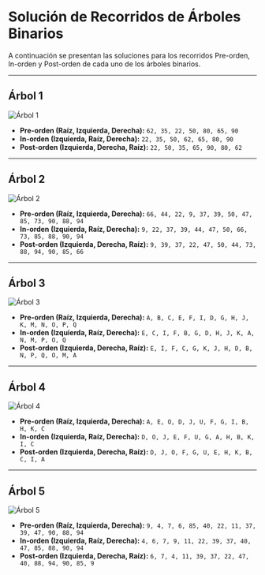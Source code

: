 #  Solución de Recorridos de Árboles Binarios

A continuación se presentan las soluciones para los recorridos Pre-orden, In-orden y Post-orden de cada uno de los árboles binarios.

---

## Árbol 1

![Árbol 1](https://i.imgur.com/712r7zF.png)

* **Pre-orden (Raíz, Izquierda, Derecha):**
    `62, 35, 22, 50, 80, 65, 90`
* **In-orden (Izquierda, Raíz, Derecha):**
    `22, 35, 50, 62, 65, 80, 90`
* **Post-orden (Izquierda, Derecha, Raíz):**
    `22, 50, 35, 65, 90, 80, 62`

---

## Árbol 2

![Árbol 2](https://i.imgur.com/W2tW61n.png)

* **Pre-orden (Raíz, Izquierda, Derecha):**
    `66, 44, 22, 9, 37, 39, 50, 47, 85, 73, 90, 88, 94`
* **In-orden (Izquierda, Raíz, Derecha):**
    `9, 22, 37, 39, 44, 47, 50, 66, 73, 85, 88, 90, 94`
* **Post-orden (Izquierda, Derecha, Raíz):**
    `9, 39, 37, 22, 47, 50, 44, 73, 88, 94, 90, 85, 66`

---

## Árbol 3

![Árbol 3](https://i.imgur.com/w1iY7lR.png)

* **Pre-orden (Raíz, Izquierda, Derecha):**
    `A, B, C, E, F, I, D, G, H, J, K, M, N, O, P, Q`
* **In-orden (Izquierda, Raíz, Derecha):**
    `E, C, I, F, B, G, D, H, J, K, A, N, M, P, O, Q`
* **Post-orden (Izquierda, Derecha, Raíz):**
    `E, I, F, C, G, K, J, H, D, B, N, P, Q, O, M, A`

---

## Árbol 4

![Árbol 4](https://i.imgur.com/fL3xZ7a.png)

* **Pre-orden (Raíz, Izquierda, Derecha):**
    `A, E, O, D, J, U, F, G, I, B, H, K, C`
* **In-orden (Izquierda, Raíz, Derecha):**
    `D, O, J, E, F, U, G, A, H, B, K, I, C`
* **Post-orden (Izquierda, Derecha, Raíz):**
    `D, J, O, F, G, U, E, H, K, B, C, I, A`

---

## Árbol 5

![Árbol 5](https://i.imgur.com/g0PqW1a.png)

* **Pre-orden (Raíz, Izquierda, Derecha):**
    `9, 4, 7, 6, 85, 40, 22, 11, 37, 39, 47, 90, 88, 94`
* **In-orden (Izquierda, Raíz, Derecha):**
    `4, 6, 7, 9, 11, 22, 39, 37, 40, 47, 85, 88, 90, 94`
* **Post-orden (Izquierda, Derecha, Raíz):**
    `6, 7, 4, 11, 39, 37, 22, 47, 40, 88, 94, 90, 85, 9`
